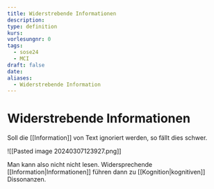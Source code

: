 ```yaml
---
title: Widerstrebende Informationen
description: 
type: definition
kurs: 
vorlesungnr: 0
tags:
  - sose24
  - MCI
draft: false
date: 
aliases:
  - Widerstrebende Information
---
```

# Widerstrebende Informationen

Soll die [[Information]] von Text ignoriert werden, so fällt dies schwer.

![[Pasted image 20240307123927.png]]

Man kann also nicht nicht lesen. Widersprechende [[Information|Informationen]] führen dann zu [[Kognition|kognitiven]] Dissonanzen. 